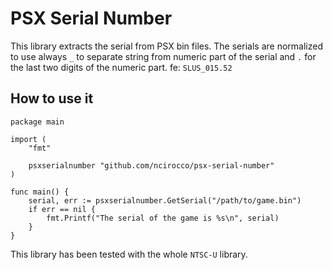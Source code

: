 # PSX Serial Number
This library extracts the serial from PSX bin files. The serials are normalized to use always `_` to separate string from numeric part of the serial and `.` for the last two digits of the numeric part. fe: `SLUS_015.52`

## How to use it
```golang
package main

import (
	"fmt"

	psxserialnumber "github.com/ncirocco/psx-serial-number"
)

func main() {
	serial, err := psxserialnumber.GetSerial("/path/to/game.bin")
	if err == nil {
		fmt.Printf("The serial of the game is %s\n", serial)
	}
}
```

This library has been tested with the whole `NTSC-U` library.

